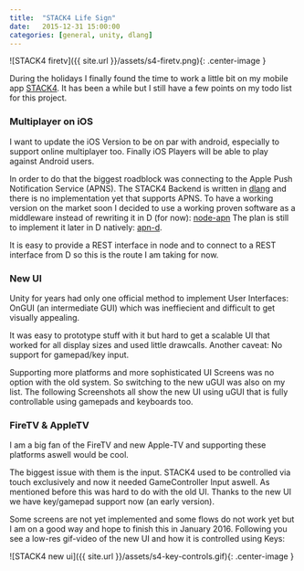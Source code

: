 ```yaml
---
title:  "STACK4 Life Sign"
date:   2015-12-31 15:00:00
categories: [general, unity, dlang]
---
```


![STACK4 firetv]({{ site.url }}/assets/s4-firetv.png){: .center-image }

During the holidays I finally found the time to work a little bit on my mobile app [STACK4](http://www.stack4.de).
It has been a while but I still have a few points on my todo list for this project.

### Multiplayer on iOS

I want to update the iOS Version to be on par with android, especially to support online multiplayer too. Finally iOS Players will be able to play against Android users.

In order to do that the biggest roadblock was connecting to the Apple Push Notification Service (APNS).
The STACK4 Backend is written in [dlang](http://dlang.org/) and there is no implementation yet that supports APNS.
To have a working version on the market soon I decided to use a working proven software as a middleware instead of rewriting it in D (for now): [node-apn](https://github.com/argon/node-apn)
The plan is still to implement it later in D natively: [apn-d](https://github.com/Extrawurst/apn-d).

It is easy to provide a REST interface in node and to connect to a REST interface from D so this is the route I am taking for now.

### New UI

Unity for years had only one official method to implement User Interfaces: OnGUI (an intermediate GUI) which was ineffiecient and difficult to get visually appealing.

It was easy to prototype stuff with it but hard to get a scalable UI that worked for all display sizes and used little drawcalls. Another caveat: No support for gamepad/key input.

Supporting more platforms and more sophisticated UI Screens was no option with the old system. So switching to the new uGUI was also on my list. The following Screenshots all show the new UI using uGUI that is fully controllable using gamepads and keyboards too.

### FireTV & AppleTV

I am a big fan of the FireTV and new Apple-TV and supporting these platforms aswell would be cool. 

The biggest issue with them is the input. STACK4 used to be controlled via touch exclusively and now it needed GameController Input aswell. As mentioned before this was hard to do with the old UI. Thanks to the new UI we have key/gamepad support now (an early version). 

Some screens are not yet implemented and some flows do not work yet but I am on a good way and hope to finish this in January 2016. Following you see a low-res gif-video of the new UI and how it is controlled using Keys:

![STACK4 new ui]({{ site.url }}/assets/s4-key-controls.gif){: .center-image }
